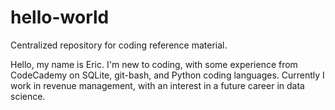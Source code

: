 # hello-world
Centralized repository for coding reference material.

Hello, my name is Eric. I'm new to coding, with some experience from CodeCademy on SQLite, git-bash, and Python coding languages. Currently I work in revenue management, with an interest in a future career in data science. 
